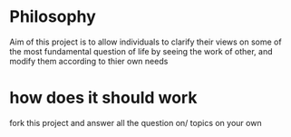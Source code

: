 # Philosophy
Aim of this project is to allow individuals to clarify their views on some of the most fundamental question of life 
by seeing the work of other, and modify them according to thier own needs 
# how does it should work 
fork this project and answer all  the question on/ topics on your own 
